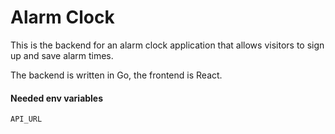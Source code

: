 # Alarm Clock

This is the backend for an alarm clock application that allows visitors to sign up and save alarm times.

The backend is written in Go, the frontend is React.

#### Needed env variables
`API_URL`

